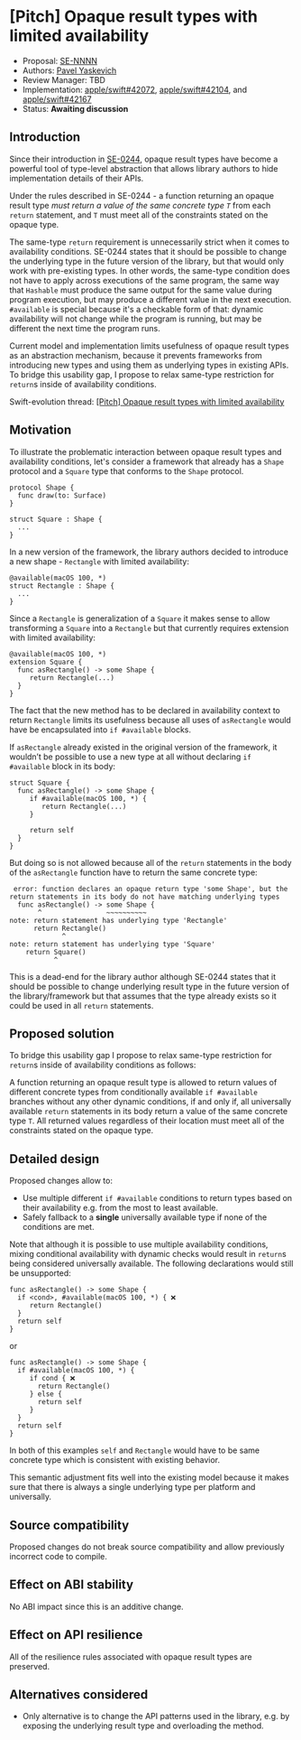 # [Pitch] Opaque result types with limited availability

* Proposal: [SE-NNNN](NNNN-opaque-result-types-with-availability.md)
* Authors: [Pavel Yaskevich](https://github.com/xedin)
* Review Manager: TBD
* Implementation: [apple/swift#42072](https://github.com/apple/swift/pull/42072), [apple/swift#42104](https://github.com/apple/swift/pull/42104), and [apple/swift#42167](https://github.com/apple/swift/pull/42167)
* Status: **Awaiting discussion**

## Introduction

Since their introduction in [SE-0244](https://github.com/apple/swift-evolution/blob/main/proposals/0244-opaque-result-types.md), opaque result types have become a powerful tool of type-level abstraction that allows library authors to hide implementation details of their APIs.

Under the rules described in SE-0244 - a function returning an opaque result type *must return a value of the same concrete type `T`* from each `return` statement, and `T` must meet all of the constraints stated on the opaque type. 

The same-type `return` requirement is unnecessarily strict when it comes to availability conditions. SE-0244 states that it should be possible to change the underlying type in the future version of the library, but that would only work with pre-existing types. In other words, the same-type condition does not have to apply across executions of the same program, the same way that `Hashable` must produce the same output for the same value during program execution, but may produce a different value in the next execution. `#available` is special because it's a checkable form of that: dynamic availability will not change while the program is running, but may be different the next time the program runs.

Current model and implementation limits usefulness of opaque result types as an abstraction mechanism, because it prevents frameworks from introducing new types and using them as underlying types in existing APIs. To bridge this usability gap, I propose to relax same-type restriction for `return`s inside of availability conditions.

Swift-evolution thread: [
[Pitch] Opaque result types with limited availability](https://forums.swift.org/t/pitch-opaque-result-types-with-limited-availability/57286)

## Motivation

To illustrate the problematic interaction between opaque result types and availability conditions, let's consider a framework that already has a `Shape` protocol and a `Square` type that conforms to the `Shape` protocol. 

```
protocol Shape {
  func draw(to: Surface)
}

struct Square : Shape {
  ...
}
```

In a new version of the framework, the library authors decided to introduce a new shape - `Rectangle` with limited availability:

```
@available(macOS 100, *)
struct Rectangle : Shape {
  ...
}
```

Since a `Rectangle` is generalization of a `Square` it makes sense to allow transforming a `Square` into a `Rectangle` but that currently requires extension with limited availability:

```
@available(macOS 100, *)
extension Square {
  func asRectangle() -> some Shape {
     return Rectangle(...)
  }
}
```

The fact that the new method has to be declared in availability context to return `Rectangle` limits its usefulness because all uses of `asRectangle` would have be encapsulated into `if #available` blocks.

If `asRectangle` already existed in the original version of the framework, it wouldn’t be possible to use a new type at all without declaring `if #available` block in its body:

```
struct Square {
  func asRectangle() -> some Shape {
     if #available(macOS 100, *) {
        return Rectangle(...)
     }
     
     return self
  }
}
```

But doing so is not allowed because all of the `return` statements in the body of the `asRectangle` function have to return the same concrete type:

```
 error: function declares an opaque return type 'some Shape', but the return statements in its body do not have matching underlying types
  func asRectangle() -> some Shape {
       ^                ~~~~~~~~~~
note: return statement has underlying type 'Rectangle'
      return Rectangle()
             ^
note: return statement has underlying type 'Square'
    return Square()
           ^
```

This is a dead-end for the library author although SE-0244 states that it should be possible to change underlying result type in the future version of the library/framework but that assumes that the type already exists so it could be used in all `return` statements.

## Proposed solution

To bridge this usability gap I propose to relax same-type restriction for `return`s inside of availability conditions as follows:

A function returning an opaque result type is allowed to return values of different concrete types from conditionally available `if #available`  branches without any other dynamic conditions, if and only if, all universally available `return` statements in its body return a value of the same concrete type `T`. All returned values regardless of their location must meet all of the constraints stated on the opaque type.

## Detailed design

Proposed changes allow to:

* Use multiple different `if #available` conditions to return types based on their availability e.g. from the most to least available.
* Safely fallback to a **single** universally available type if none of the conditions are met.

Note that although it is possible to use multiple availability conditions, mixing conditional availability with dynamic checks would result in `return`s being considered universally available. The following declarations would still be unsupported:

```
func asRectangle() -> some Shape { 
  if <cond>, #available(macOS 100, *) { ❌
     return Rectangle()
  }
  return self
}
```

or

```
func asRectangle() -> some Shape {
  if #available(macOS 100, *) {
     if cond { ❌
       return Rectangle()
     } else {
       return self
     }
  }
  return self
}
```

In both of this examples `self` and `Rectangle` would have to be same concrete type which is consistent with existing behavior.

This semantic adjustment fits well into the existing model because it makes sure that there is always a single underlying type per platform and universally.

## Source compatibility

Proposed changes do not break source compatibility and allow previously incorrect code to compile.

## Effect on ABI stability

No ABI impact since this is an additive change.

## Effect on API resilience

All of the resilience rules associated with opaque result types are preserved.

## Alternatives considered

* Only alternative is to change the API patterns used in the library, e.g. by exposing the underlying result type and overloading the method.

